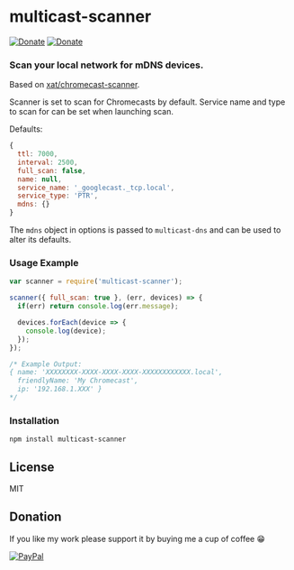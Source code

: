 # multicast-scanner
[![Donate](https://img.shields.io/badge/Donate-PayPal-blue.svg)](https://www.paypal.com/cgi-bin/webscr?cmd=_s-xclick&hosted_button_id=TFVDFD88KQ322)
[![Donate](https://img.shields.io/badge/Donate-PayPal.Me-lightgrey.svg)](https://www.paypal.me/Rafostar)

### Scan your local network for mDNS devices.
Based on [xat/chromecast-scanner](https://github.com/xat/chromecast-scanner).

Scanner is set to scan for Chromecasts by default. Service name and type to scan for can be set when launching scan.

Defaults:
```javascript
{
  ttl: 7000,
  interval: 2500,
  full_scan: false,
  name: null,
  service_name: '_googlecast._tcp.local',
  service_type: 'PTR',
  mdns: {}
}
```

The `mdns` object in options is passed to `multicast-dns` and can be used to alter its defaults.

### Usage Example
```javascript
var scanner = require('multicast-scanner');

scanner({ full_scan: true }, (err, devices) => {
  if(err) return console.log(err.message);

  devices.forEach(device => {
    console.log(device);
  });
});
```

```javascript
/* Example Output:
{ name: 'XXXXXXXX-XXXX-XXXX-XXXX-XXXXXXXXXXXX.local',
  friendlyName: 'My Chromecast',
  ip: '192.168.1.XXX' }
*/
```

### Installation

`npm install multicast-scanner`

## License
MIT

## Donation
If you like my work please support it by buying me a cup of coffee :grin:

[![PayPal](https://www.paypalobjects.com/en_US/i/btn/btn_donateCC_LG.gif)](https://www.paypal.com/cgi-bin/webscr?cmd=_s-xclick&hosted_button_id=TFVDFD88KQ322)
